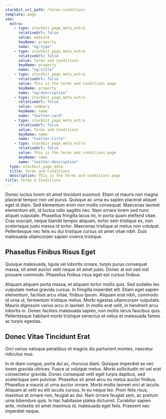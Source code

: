 ```yaml
---
stackbit_url_path: /terms-conditions
template: page
seo:
  extra:
    - type: stackbit_page_meta_extra
      relativeUrl: false
      value: website
      keyName: property
      name: "og:type"
    - type: stackbit_page_meta_extra
      relativeUrl: false
      value: Terms and Conditions
      keyName: property
      name: "og:title"
    - type: stackbit_page_meta_extra
      relativeUrl: false
      value: This is the terms and conditions page
      keyName: property
      name: "og:description"
    - type: stackbit_page_meta_extra
      relativeUrl: false
      value: summary
      keyName: name
      name: "twitter:card"
    - type: stackbit_page_meta_extra
      relativeUrl: false
      value: Terms and Conditions
      keyName: name
      name: "twitter:title"
    - type: stackbit_page_meta_extra
      relativeUrl: false
      value: This is the terms and conditions page
      keyName: name
      name: "twitter:description"
  type: stackbit_page_meta
  title: Terms and Conditions
  description: This is the terms and conditions page
title: Terms & Conditions
---
```


Donec luctus lorem sit amet tincidunt euismod. Etiam ut mauris non magna placerat tempor non vel purus. Quisque ac urna eu sapien placerat aliquet eget id diam. Sed elementum enim non mollis consequat. Maecenas laoreet elementum elit, id luctus odio sagittis nec. Nam ornare lorem sed nunc aliquet vulputate. Phasellus fringilla lacus mi, in porta quam eleifend vitae. Cras suscipit, neque blandit tempor aliquam, tortor sem tristique ex, non scelerisque justo massa id tortor. Maecenas tristique at metus non volutpat. Pellentesque nec felis eu dui tristique cursus sit amet vitae nibh. Duis malesuada ullamcorper sapien viverra tristique.

## Phasellus Finibus Risus Eget

Quisque malesuada, ligula vel lobortis ornare, turpis purus consequat massa, sit amet auctor velit neque sit amet justo. Donec at est sed nisl posuere commodo. Phasellus finibus risus eget est cursus finibus.

Aliquam aliquam porta massa, et aliquam tortor mollis quis. Sed sodales leo vulputate metus gravida cursus. In fringilla imperdiet elit. Etiam eget sapien elementum, facilisis arcu vitae, finibus ipsum. Aliquam erat nibh, commodo id urna ut, fermentum tristique metus. Morbi egestas ullamcorper vulputate. Mauris dignissim varius arcu in laoreet. In mollis erat velit, in hendrerit arcu lobortis in. Donec facilisis malesuada sapien, non mollis lacus faucibus quis. Pellentesque habitant morbi tristique senectus et netus et malesuada fames ac turpis egestas.

## Donec Vitae Tincidunt Erat

Orci varius natoque penatibus et magnis dis parturient montes, nascetur ridiculus mus.

In et diam congue, porta dui ac, rhoncus diam. Quisque imperdiet ex nec lorem gravida ultrices. Fusce ut volutpat metus. Morbi sollicitudin mi vel erat consectetur gravida. Donec consequat velit eget turpis dapibus, sed scelerisque sem pulvinar. Phasellus sit amet arcu eu metus auctor finibus. Phasellus a mauris ut urna auctor ornare. Morbi mollis laoreet orci at iaculis. Aliquam at velit eu elit iaculis cursus. In eu neque leo. Proin felis risus, maximus at ornare non, feugiat ac dui. Nam ornare feugiat sem, ac pretium urna bibendum quis. In hac habitasse platea dictumst. Curabitur sapien ante, molestie sit amet maximus id, malesuada eget felis. Praesent nec imperdiet neque.
